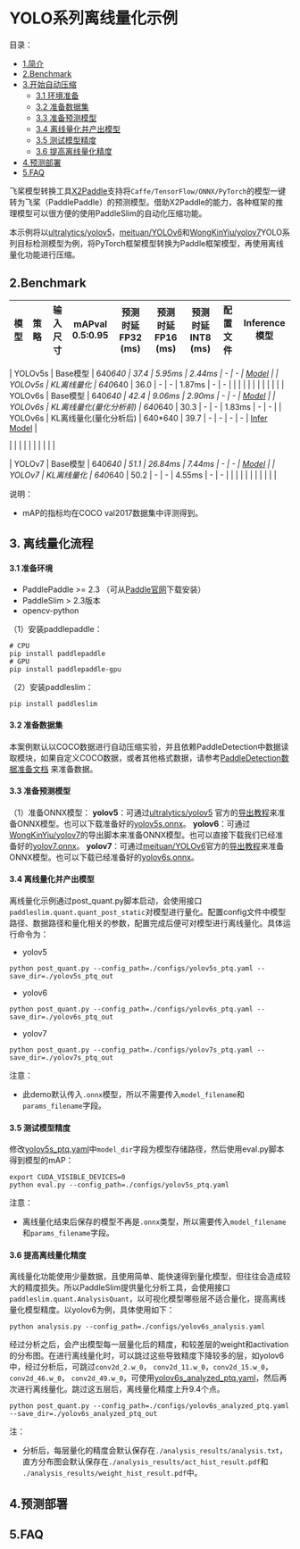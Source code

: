 # YOLO系列离线量化示例

目录：
- [1.简介](#1简介)
- [2.Benchmark](#2Benchmark)
- [3.开始自动压缩](#离线量化流程)
  - [3.1 环境准备](#31-准备环境)
  - [3.2 准备数据集](#32-准备数据集)
  - [3.3 准备预测模型](#33-准备预测模型)
  - [3.4 离线量化并产出模型](#34-离线量化并产出模型)
  - [3.5 测试模型精度](#35-测试模型精度)
  - [3.6 提高离线量化精度](#36-提高离线量化精度)
- [4.预测部署](#4预测部署)
- [5.FAQ](5FAQ)

飞桨模型转换工具[X2Paddle](https://github.com/PaddlePaddle/X2Paddle)支持将```Caffe/TensorFlow/ONNX/PyTorch```的模型一键转为飞桨（PaddlePaddle）的预测模型。借助X2Paddle的能力，各种框架的推理模型可以很方便的使用PaddleSlim的自动化压缩功能。

本示例将以[ultralytics/yolov5](https://github.com/ultralytics/yolov5)，[meituan/YOLOv6](https://github.com/meituan/YOLOv6)和[WongKinYiu/yolov7](https://github.com/WongKinYiu/yolov7)YOLO系列目标检测模型为例，将PyTorch框架模型转换为Paddle框架模型，再使用离线量化功能进行压缩。


## 2.Benchmark
| 模型  |  策略  | 输入尺寸 | mAP</sup>val</br>0.5:0.95 | 预测时延</sup></small>FP32</small></sup></br></sup>(ms) |预测时延</sup></small>FP16</small></sup></br></sup>(ms) | 预测时延</sup></small>INT8</small></sup></br></sup>(ms) |  配置文件 | Inference模型  |
| :-------- |:-------- |:--------: | :------: | :-------: | :------: | :------: | :-------: | :--------: |

| YOLOv5s |  Base模型 | 640*640  |  37.4   |   5.95ms  |   2.44ms   |  -  |  - | [Model](https://paddle-slim-models.bj.bcebos.com/act/yolov5s.onnx) |
| YOLOv5s |  KL离线量化 | 640*640  |  36.0   |   - |   -   |  1.87ms  |  - | - |
|         |            |          |         |     |       |          |    |    |
| YOLOv6s |  Base模型 | 640*640  |  42.4   |   9.06ms  |   2.90ms   |  -  |  - | [Model](https://paddle-slim-models.bj.bcebos.com/act/yolov6s.onnx) |
| YOLOv6s |  KL离线量化(量化分析前) | 640*640  |  30.3   |   - |   -   |  1.83ms  |  -  | - |
| YOLOv6s |  KL离线量化(量化分析后) | 640*640  |  39.7   |   - |   -   |  -  |  -  | [Infer Model](https://bj.bcebos.com/v1/paddle-slim-models/act/yolov6s_analyzed_ptq.tar) |

|         |            |          |         |     |       |          |    |    |

| YOLOv7 |  Base模型 | 640*640  |  51.1   |   26.84ms  |   7.44ms   |  -  |  - | [Model](https://paddle-slim-models.bj.bcebos.com/act/yolov7.onnx) |
| YOLOv7 |  KL离线量化 | 640*640  |  50.2   |   - |   -   |  4.55ms  |  - | - |
|         |            |          |         |     |       |          |    |    |

说明：
- mAP的指标均在COCO val2017数据集中评测得到。

## 3. 离线量化流程

#### 3.1 准备环境
- PaddlePaddle >= 2.3 （可从[Paddle官网](https://www.paddlepaddle.org.cn/install/quick?docurl=/documentation/docs/zh/install/pip/linux-pip.html)下载安装）
- PaddleSlim > 2.3版本
- opencv-python

（1）安装paddlepaddle：
```shell
# CPU
pip install paddlepaddle
# GPU
pip install paddlepaddle-gpu
```

（2）安装paddleslim：
```shell
pip install paddleslim
```

#### 3.2 准备数据集

本案例默认以COCO数据进行自动压缩实验，并且依赖PaddleDetection中数据读取模块，如果自定义COCO数据，或者其他格式数据，请参考[PaddleDetection数据准备文档](https://github.com/PaddlePaddle/PaddleDetection/blob/release/2.4/docs/tutorials/PrepareDataSet.md) 来准备数据。

#### 3.3 准备预测模型
（1）准备ONNX模型：
**yolov5**：可通过[ultralytics/yolov5](https://github.com/ultralytics/yolov5) 官方的[导出教程](https://github.com/ultralytics/yolov5/issues/251)来准备ONNX模型。也可以下载准备好的[yolov5s.onnx](https://paddle-slim-models.bj.bcebos.com/act/yolov5s.onnx)。
**yolov6**：可通过[WongKinYiu/yolov7](https://github.com/WongKinYiu/yolov7)的导出脚本来准备ONNX模型。也可以直接下载我们已经准备好的[yolov7.onnx](https://paddle-slim-models.bj.bcebos.com/act/yolov7.onnx)。
**yolov7**：可通过[meituan/YOLOv6](https://github.com/meituan/YOLOv6)官方的[导出教程](https://github.com/meituan/YOLOv6/blob/main/deploy/ONNX/README.md)来准备ONNX模型。也可以下载已经准备好的[yolov6s.onnx](https://paddle-slim-models.bj.bcebos.com/act/yolov6s.onnx)。

#### 3.4 离线量化并产出模型
离线量化示例通过post_quant.py脚本启动，会使用接口```paddleslim.quant.quant_post_static```对模型进行量化。配置config文件中模型路径、数据路径和量化相关的参数，配置完成后便可对模型进行离线量化。具体运行命令为：
- yolov5

```shell
python post_quant.py --config_path=./configs/yolov5s_ptq.yaml --save_dir=./yolov5s_ptq_out
```

- yolov6

```shell
python post_quant.py --config_path=./configs/yolov6s_ptq.yaml --save_dir=./yolov6s_ptq_out
```

- yolov7

```shell
python post_quant.py --config_path=./configs/yolov7s_ptq.yaml --save_dir=./yolov7s_ptq_out
```

注意：
- 此demo默认传入`.onnx`模型，所以不需要传入`model_filename`和`params_filename`字段。

#### 3.5 测试模型精度

修改[yolov5s_ptq.yaml](./configs/yolov5s_ptq.yaml)中`model_dir`字段为模型存储路径，然后使用eval.py脚本得到模型的mAP：
```shell
export CUDA_VISIBLE_DEVICES=0
python eval.py --config_path=./configs/yolov5s_ptq.yaml
```

注意：
- 离线量化结束后保存的模型不再是`.onnx`类型，所以需要传入`model_filename`和`params_filename`字段。

#### 3.6 提高离线量化精度
离线量化功能使用少量数据，且使用简单、能快速得到量化模型，但往往会造成较大的精度损失。所以PaddleSlim提供量化分析工具，会使用接口```paddleslim.quant.AnalysisQuant```，以可视化模型哪些层不适合量化，提高离线量化模型精度。以yolov6为例，具体使用如下：

```shell
python analysis.py --config_path=./configs/yolov6s_analysis.yaml
```

经过分析之后，会产出模型每一层量化后的精度，和较差层的weight和activation的分布图。在进行离线量化时，可以跳过这些导致精度下降较多的层，如yolov6中，经过分析后，可跳过`conv2d_2.w_0`， `conv2d_11.w_0`，`conv2d_15.w_0`， `conv2d_46.w_0`， `conv2d_49.w_0`，可使用[yolov6s_analyzed_ptq.yaml](./configs/yolov6s_analyzed_ptq.yaml)，然后再次进行离线量化。跳过这五层后，离线量化精度上升9.4个点。

```shell
python post_quant.py --config_path=./configs/yolov6s_analyzed_ptq.yaml --save_dir=./yolov6s_analyzed_ptq_out
```

注：
- 分析后，每层量化的精度会默认保存在`./analysis_results/analysis.txt`，直方分布图会默认保存在`./analysis_results/act_hist_result.pdf`和 `./analysis_results/weight_hist_result.pdf`中。

## 4.预测部署

## 5.FAQ
